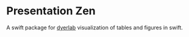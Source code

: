 # Presentation Zen

A swift package for [dyerlab](https://dyerlab.org) visualization of tables and figures in swift.  
